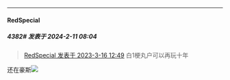 
*****

####  RedSpecial  
##### 4382#       发表于 2024-2-11 08:04

<blockquote><a href="httphttps://bbs.saraba1st.com/2b/forum.php?mod=redirect&amp;goto=findpost&amp;pid=60107032&amp;ptid=2059569" target="_blank">RedSpecial 发表于 2023-3-16 12:49</a>
白1梗丸户可以再玩十年</blockquote>
还在豪斯<img src="https://p.sda1.dev/15/df778b5c93db1f40517cfd87e0c7e1d7/CMP_20240211080420087.jpg" referrerpolicy="no-referrer">

